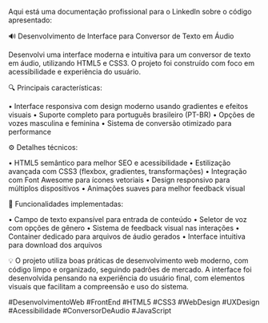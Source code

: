 Aqui está uma documentação profissional para o LinkedIn sobre o código apresentado:

🔊 Desenvolvimento de Interface para Conversor de Texto em Áudio

Desenvolvi uma interface moderna e intuitiva para um conversor de texto em áudio, utilizando HTML5 e CSS3. O projeto foi construído com foco em acessibilidade e experiência do usuário.

🔍 Principais características:

• Interface responsiva com design moderno usando gradientes e efeitos visuais
• Suporte completo para português brasileiro (PT-BR)
• Opções de vozes masculina e feminina
• Sistema de conversão otimizado para performance

⚙️ Detalhes técnicos:

• HTML5 semântico para melhor SEO e acessibilidade
• Estilização avançada com CSS3 (flexbox, gradientes, transformações)
• Integração com Font Awesome para ícones vetoriais
• Design responsivo para múltiplos dispositivos
• Animações suaves para melhor feedback visual

🎯 Funcionalidades implementadas:

• Campo de texto expansível para entrada de conteúdo
• Seletor de voz com opções de gênero
• Sistema de feedback visual nas interações
• Container dedicado para arquivos de áudio gerados
• Interface intuitiva para download dos arquivos

💡 O projeto utiliza boas práticas de desenvolvimento web moderno, com código limpo e organizado, seguindo padrões de mercado. A interface foi desenvolvida pensando na experiência do usuário final, com elementos visuais que facilitam a compreensão e uso do sistema.

#DesenvolvimentoWeb #FrontEnd #HTML5 #CSS3 #WebDesign #UXDesign #Acessibilidade #ConversorDeAudio #JavaScript
